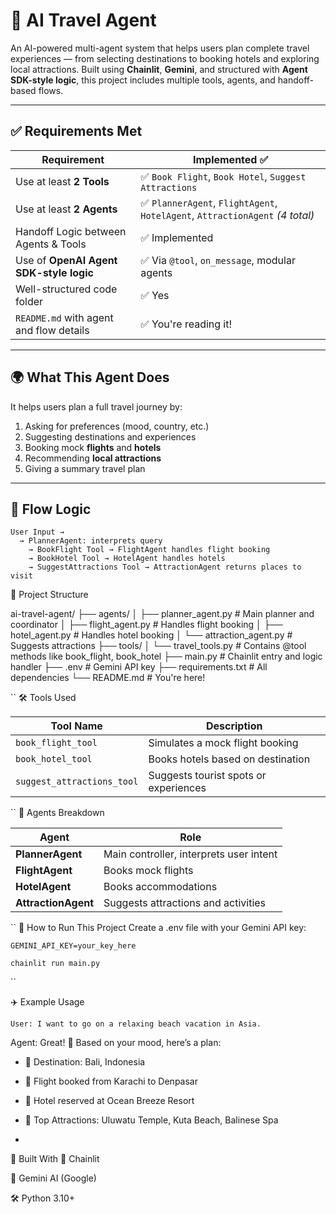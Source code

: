 # 🧳 AI Travel Agent

An AI-powered multi-agent system that helps users plan complete travel experiences — from selecting destinations to booking hotels and exploring local attractions. Built using **Chainlit**, **Gemini**, and structured with **Agent SDK-style logic**, this project includes multiple tools, agents, and handoff-based flows.

---

## ✅ Requirements Met

| Requirement                              | Implemented ✅ |
|------------------------------------------|----------------|
| Use at least **2 Tools**                 | ✅ `Book Flight`, `Book Hotel`, `Suggest Attractions` |
| Use at least **2 Agents**                | ✅ `PlannerAgent`, `FlightAgent`, `HotelAgent`, `AttractionAgent` *(4 total)* |
| Handoff Logic between Agents & Tools     | ✅ Implemented |
| Use of **OpenAI Agent SDK-style logic**  | ✅ Via `@tool`, `on_message`, modular agents |
| Well-structured code folder              | ✅ Yes |
| `README.md` with agent and flow details  | ✅ You're reading it! |

---

## 🌍 What This Agent Does

It helps users plan a full travel journey by:

1. Asking for preferences (mood, country, etc.)
2. Suggesting destinations and experiences
3. Booking mock **flights** and **hotels**
4. Recommending **local attractions**
5. Giving a summary travel plan

---

## 🔁 Flow Logic

```text
User Input →
  → PlannerAgent: interprets query
    → BookFlight Tool → FlightAgent handles flight booking
    → BookHotel Tool → HotelAgent handles hotels
    → SuggestAttractions Tool → AttractionAgent returns places to visit

```
📁 Project Structure

ai-travel-agent/
├── agents/
│   ├── planner_agent.py         # Main planner and coordinator
│   ├── flight_agent.py          # Handles flight booking
│   ├── hotel_agent.py           # Handles hotel booking
│   └── attraction_agent.py      # Suggests attractions
├── tools/
│   └── travel_tools.py          # Contains @tool methods like book_flight, book_hotel
├── main.py                      # Chainlit entry and logic handler
├── .env                         # Gemini API key
├── requirements.txt             # All dependencies
└── README.md                    # You're here!

``
🛠️ Tools Used


| Tool Name                  | Description                           |
| -------------------------- | ------------------------------------- |
| `book_flight_tool`         | Simulates a mock flight booking       |
| `book_hotel_tool`          | Books hotels based on destination     |
| `suggest_attractions_tool` | Suggests tourist spots or experiences |

``
👥 Agents Breakdown

| Agent               | Role                                    |
| ------------------- | --------------------------------------- |
| **PlannerAgent**    | Main controller, interprets user intent |
| **FlightAgent**     | Books mock flights                      |
| **HotelAgent**      | Books accommodations                    |
| **AttractionAgent** | Suggests attractions and activities     |

``
🔧 How to Run This Project
Create a .env file with your Gemini API key:

    GEMINI_API_KEY=your_key_here

    chainlit run main.py

``

✈️ Example Usage

    User: I want to go on a relaxing beach vacation in Asia.

Agent: Great! 🌴 Based on your mood, here’s a plan:
- 📍 Destination: Bali, Indonesia
- 🛫 Flight booked from Karachi to Denpasar
- 🏨 Hotel reserved at Ocean Breeze Resort
- 📸 Top Attractions: Uluwatu Temple, Kuta Beach, Balinese Spa

- 

🧠 Built With
💬 Chainlit

🧠 Gemini AI (Google)

🛠️ Python 3.10+


